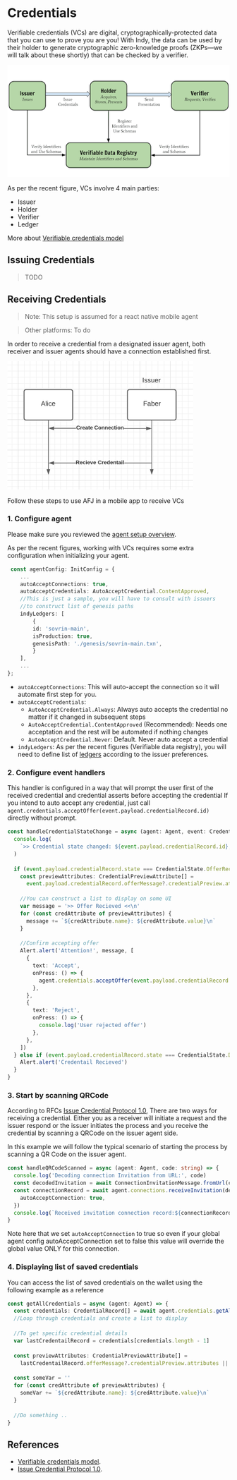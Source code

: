 # Credentials

Verifiable credentials (VCs) are digital, cryptographically-protected data that you can use to prove you are you! With Indy, the data can be used by their holder to generate cryptographic zero-knowledge proofs (ZKPs—we will talk about these shortly) that can be checked by a verifier.

![Verifiable credentials model](../images/The_W3C_Verifiable_Credentials_Model.png)

As per the recent figure, VCs involve 4 main parties:

- Issuer
- Holder
- Verifier
- Ledger

More about [Verifiable credentials model](https://www.w3.org/TR/vc-data-model/)

## Issuing Credentials

> TODO

## Receiving Credentials

> Note: This setup is assumed for a react native mobile agent

> Other platforms: To do

In order to receive a credential from a designated issuer agent, both receiver and issuer agents should have a connection established first.

![receiving credentials model](../images/rec_cred.png)

Follow these steps to use AFJ in a mobile app to receive VCs

### 1. Configure agent

Please make sure you reviewed the [agent setup overview](../0-agent.md).

As per the recent figures, working with VCs requires some extra configuration when initializing your agent.

```ts
 const agentConfig: InitConfig = {
    ...
    autoAcceptConnections: true,
    autoAcceptCredentials: AutoAcceptCredential.ContentApproved,
    //This is just a sample, you will have to consult with issuers
    //to construct list of genesis paths
    indyLedgers: [
        {
        id: 'sovrin-main',
        isProduction: true,
        genesisPath: './genesis/sovrin-main.txn',
        }
    ],
    ...
};
```

- `autoAcceptConnections`: This will auto-accept the connection so it will automate first step for you.
- `autoAcceptCredentials`:
  - `AutoAcceptCredential.Always`: Always auto accepts the credential no matter if it changed in subsequent steps
  - `AutoAcceptCredential.ContentApproved` (Recommended): Needs one acceptation and the rest will be automated if nothing changes
  - `AutoAcceptCredential.Never`: Default. Never auto accept a credential
- `indyLedgers`: As per the recent figures (Verifiable data registry), you will need to define list of [ledgers](../4-ledger.md) according to the issuer preferences.

### 2. Configure event handlers

This handler is configured in a way that will prompt the user first of the received credential and credential asserts before accepting the credential
If you intend to auto accept any credential, just call `agent.credentials.acceptOffer(event.payload.credentialRecord.id)` directly without prompt.

```ts
const handleCredentialStateChange = async (agent: Agent, event: CredentialStateChangedEvent) => {
  console.log(
    `>> Credential state changed: ${event.payload.credentialRecord.id}, previous state -> ${event.payload.previousState} new state: ${event.payload.credentialRecord.state}`
  )

  if (event.payload.credentialRecord.state === CredentialState.OfferReceived) {
    const previewAttributes: CredentialPreviewAttribute[] =
      event.payload.credentialRecord.offerMessage?.credentialPreview.attributes || []

    //You can construct a list to display on some UI
    var message = '>> Offer Recieved <<\n'
    for (const credAttribute of previewAttributes) {
      message += `${credAttribute.name}: ${credAttribute.value}\n`
    }

    //Confirm accepting offer
    Alert.alert('Attention!', message, [
      {
        text: 'Accept',
        onPress: () => {
          agent.credentials.acceptOffer(event.payload.credentialRecord.id)
        },
      },
      {
        text: 'Reject',
        onPress: () => {
          console.log('User rejected offer')
        },
      },
    ])
  } else if (event.payload.credentialRecord.state === CredentialState.Done) {
    Alert.alert('Credentail Recieved')
  }
}
```

### 3. Start by scanning QRCode

According to RFCs [Issue Credential Protocol 1.0](https://github.com/hyperledger/aries-rfcs/blob/main/features/0036-issue-credential/README.md), There are two ways for receiving a credential. Either you as a receiver will initiate a request and the issuer respond or the issuer initiates the process and you receive the credential by scanning a QRCode on the issuer agent side.

In this example we will follow the typical scenario of starting the process by scanning a QR Code on the issuer agent.

```ts
const handleQRCodeScanned = async (agent: Agent, code: string) => {
  console.log('Decoding connection Invitation from URL:', code)
  const decodedInvitation = await ConnectionInvitationMessage.fromUrl(code)
  const connectionRecord = await agent.connections.receiveInvitation(decodedInvitation, {
    autoAcceptConnection: true,
  })
  console.log(`Received invitation connection record:${connectionRecord}`)
}
```

Note here that we set `autoAcceptConnection` to true so even if your global agent config autoAcceptConnection set to false this value will override the global value ONLY for this connection.

### 4. Displaying list of saved credentials

You can access the list of saved credentials on the wallet using the following example as a reference

```ts
const getAllCredentials = async (agent: Agent) => {
  const credentials: CredentialRecord[] = await agent.credentials.getAll()
  //Loop through credentials and create a list to display

  //To get specific credential details
  var lastCredentailRecord = credentials[credentials.length - 1]

  const previewAttributes: CredentialPreviewAttribute[] =
    lastCredentailRecord.offerMessage?.credentialPreview.attributes || []

  const someVar = ''
  for (const credAttribute of previewAttributes) {
    someVar += `${credAttribute.name}: ${credAttribute.value}\n`
  }

  //Do something ..
}
```

## References

- [Verifiable credentials model](https://www.w3.org/TR/vc-data-model/).
- [Issue Credential Protocol 1.0](https://github.com/hyperledger/aries-rfcs/blob/main/features/0036-issue-credential/README.md).
